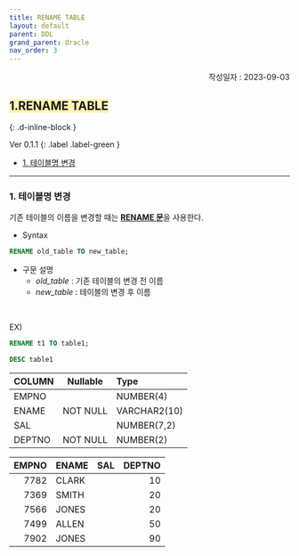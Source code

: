 ```yaml
---
title: RENAME TABLE
layout: default
parent: DDL
grand_parent: Oracle
nav_order: 3
---
```

<div style="text-align: right;">
</div>


<div style="text-align: right;">
작성일자 : 2023-09-03<br>
</div>


## <span style="background-color:#FFF5b1">1.RENAME TABLE</span> <a id="chapter-1"></a>
{: .d-inline-block }

Ver 0.1.1
{: .label .label-green }

- [1. 테이블명 변경](#chapter-1)<br>

---
### **1. 테이블명 변경** <a id="chapter-1"></a>
기존 테이블의 이름을 변경할 때는 <u><b>RENAME 문</b></u>을 사용한다.

  - Syntax

```sql
RENAME old_table TO new_table;
```

- 구문 설명
  - <i>old_table</i> : 기존 테이블의 변경 전 이름
  - <i>new_table</i> : 테이블의 변경 후 이름

<br>


EX)

```sql
RENAME t1 TO table1;
```


```sql
DESC table1
```


|COLUMN|Nullable|Type|
|:-----|:------:|:---|
|EMPNO||NUMBER(4)|
|ENAME|NOT NULL|VARCHAR2(10)|
|SAL||NUMBER(7,2)|
|DEPTNO|NOT NULL|NUMBER(2)|



|EMPNO|ENAME|SAL|DEPTNO|
|----:|:----|--:|-----:|
|7782|CLARK||10|
|7369|SMITH||20|
|7566|JONES||20|
|7499|ALLEN||50|
|7902|JONES||90|


